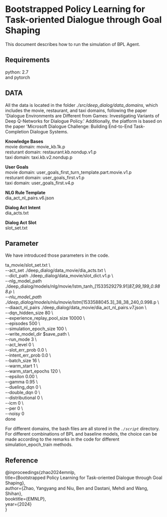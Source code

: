 # Bootstrapped Policy Learning for Task-oriented Dialogue through Goal Shaping <br />


This document describes how to run the simulation of BPL Agent.  <br />

## Requirements

python: 2.7  <br />
and pytorch  <br />
 
## DATA

All the data is located in the folder _./src/deep_dialog/data_domains_, which includes the movie, restaurant, and taxi domains, following the paper 'Dialogue Environments are Different from Games: Investigating Variants of Deep Q-Networks for Dialogue Policy.' Additionally, the platform is based on the paper 'Microsoft Dialogue Challenge: Building End-to-End Task-Completion Dialogue Systems.


__Knowledge Bases__ <br />
movie domain: movie_kb.1k.p <br />
resturant domain: restaurant.kb.nondup.v1.p <br />
taxi domain: taxi.kb.v2.nondup.p <br />

__User Goals__ <br />
movie domain: user_goals_first_turn_template.part.movie.v1.p <br />
resturant domain: user_goals_first.v1.p <br />
taxi domain: user_goals_first.v4.p <br />

__NLG Rule Template__ <br />
dia_act_nl_pairs.v6.json  <br />

__Dialog Act Intent__ <br />
dia_acts.txt <br />

__Dialog Act Slot__ <br />
slot_set.txt <br />


## Parameter

We have introduced those parameters in the code.

ta_movie/slot_set.txt \ <br />
	--act_set ./deep_dialog/data_movie/dia_acts.txt \ <br />
	--dict_path ./deep_dialog/data_movie/slot_dict.v1.p \ <br />
	--nlg_model_path ./deep_dialog/models/nlg/movie/lstm_tanh_[1533529279.91]_87_99_199_0.988.p \ <br />
	--nlu_model_path ./deep_dialog/models/nlu/movie/lstm_[1533588045.3]_38_38_240_0.998.p \ <br />
	--diaact_nl_pairs ./deep_dialog/data_movie/dia_act_nl_pairs.v7.json \ <br />
	--dqn_hidden_size 80 \ <br />
	--experience_replay_pool_size 10000 \ <br />
	--episodes 500 \ <br />
	--simulation_epoch_size 100 \ <br />
	--write_model_dir $save_path \ <br />
	--run_mode 3 \ <br />
	--act_level 0 \ <br />
	--slot_err_prob 0.0 \ <br />
	--intent_err_prob 0.0 \ <br />
	--batch_size 16 \ <br />
	--warm_start 1 \ <br />
	--warm_start_epochs 120 \ <br />
	--epsilon 0.00 \ <br />
	--gamma 0.95 \ <br />
	--dueling_dqn 0 \ <br />
	--double_dqn 0 \ <br />
	--distributional 0 \ <br />
	--icm 0 \ <br />
	--per 0 \ <br />
	--noisy 0 <br />
done  <br />
 
For different domains, the bash files are all stored in the _`./script`_ directory.   <br />
For different combinations of BPL and baseline models, the choice can be made according to the remarks in the code for different simulation_epoch_train methods. <br />



## Reference


@inproceedings{zhao2024emnlp,  <br />
  title={Bootstrapped Policy Learning for Task-oriented Dialogue through Goal Shaping},  <br />
  author={Zhao, Yangyang and Niu, Ben and Dastani, Mehdi and Wang, Shihan},  <br />
  booktitle={EMNLP},  <br />
  year={2024}  <br />
}  <br />
